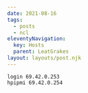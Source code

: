 ```yaml
---
date: 2021-08-16
tags:
  - posts
  - ncl
eleventyNavigation:
  key: Hosts
  parent: LeatGrakes
layout: layouts/post.njk
---
```


```
login 69.42.0.253
hpipmi 69.42.0.254


```